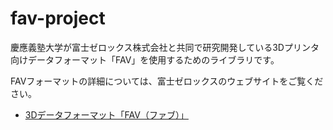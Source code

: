# fav-project

慶應義塾大学が富士ゼロックス株式会社と共同で研究開発している3Dプリンタ向けデータフォーマット「FAV」を使用するためのライブラリです。

FAVフォーマットの詳細については、富士ゼロックスのウェブサイトをご覧ください。

- [3Dデータフォーマット「FAV（ファブ）」](https://www.fujixerox.co.jp/company/technical/communication/3d/fav.html)

